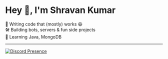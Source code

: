 # Hey 👋, I'm Shravan Kumar  

🚀 Writing code that (mostly) works 😆  
🛠️ Building bots, servers & fun side projects  
🌱 Learning Java, MongoDB 

---
[![Discord Presence](https://lanyard.cnrad.dev/api/1271709462620540971?hideAvatar=true&idleMessage=🌙%20Sleeping&borderRadius=5px)](https://discord.com/users/1271709462620540971)






